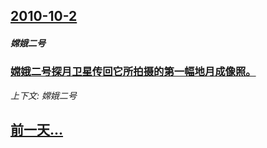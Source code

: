 ## [2010-10-2](/news/2010/10/2/index.md)

##### 嫦娥二号
### [ 嫦娥二号探月卫星传回它所拍摄的第一幅地月成像照。](/news/2010/10/2/嫦娥二号探月卫星传回它所拍摄的第一幅地月成像照.md)
_上下文: 嫦娥二号_

## [前一天...](/news/2010/10/1/index.md)

